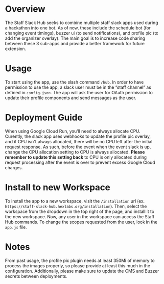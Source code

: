 # Overview
The Staff Slack Hub seeks to combine multiple staff slack apps used during a hackathon into one bot. As of now, these include the schedule bot (for changing event timings), buzzer ui (to send notifications), and profile pic (to add the organizer overlay). The main goal is to increase code sharing between these 3 sub-apps and provide a better framework for future extension.

# Usage
To start using the app, use the slash command `/hub`. In order to have permission to use the app, a slack user must be in the “staff channel” as defined in `config.json`. The app will ask the user for OAuth permission to update their profile components and send messages as the user.

# Deployment Guide
When using Google Cloud Run, you'll need to always allocate CPU. Curently, the slack app uses webhooks to update the profile pic overlay, and if CPU isn't always allocated, there will be no CPU left after the initial request response. As such, before the event when the event slack is up, change the CPU allocation setting to CPU is always allocated. **Please remember to update this setting back** to CPU is only allocated during request processing after the event is over to prevent excess Google Cloud charges.

# Install to new Workspace
To install the app to a new workspace, visit the `/installation` url (ex. `https://staff-slack-hub.hexlabs.org/installation`). Then, select the workspace from the dropdown in the top right of the page, and install it to the new workspace. Now, any user in the workspace can access the Staff Hub commands. To change the scopes requested from the user, look in the `app.js` file.

# Notes
From past usage, the profile pic plugin needs at least 350Mi of memory to process the images properly, so please provide at least this much in the configuration. Additionally, please make sure to update the CMS and Buzzer secrets between deployments.